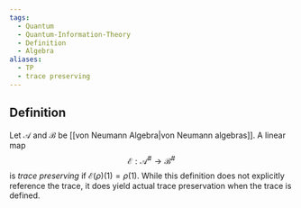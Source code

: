 ```yaml
---
tags:
  - Quantum
  - Quantum-Information-Theory
  - Definition
  - Algebra
aliases:
  - TP
  - trace preserving
---
```

## Definition

Let $\mathcal{A}$ and $\mathcal{B}$ be [[von Neumann Algebra|von Neumann algebras]]. A linear map 
$$
\mathcal{E}  : \mathcal{A} ^{\#} \to \mathcal{B} ^{\#}
$$
is *trace preserving* if $\mathcal{E}(\rho)(1) = \rho(1)$. While this definition does not explicitly reference the trace, it does yield actual trace preservation when the trace is defined.